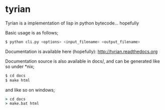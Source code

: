 tyrian
======

Tyrian is a implementation of lisp in python bytecode... hopefully

Basic usage is as follows;
```sh
$ python cli.py <options> <input_filename> <output_filename>
```

Documentation is available here (hopefully): http://tyrian.readthedocs.org

Documentation source is also available in docs/, and can be generated like so under *nix;

```sh
$ cd docs
$ make html
```

and like so on windows;
```bat
> cd docs
> make.bat html
```
